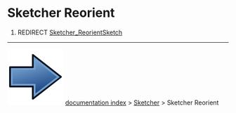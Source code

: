 # Sketcher Reorient
1.  REDIRECT [Sketcher_ReorientSketch](Sketcher_ReorientSketch.md)



---
![](images/Button_right.svg) [documentation index](../README.md) > [Sketcher](Sketcher_Workbench.md) > Sketcher Reorient
